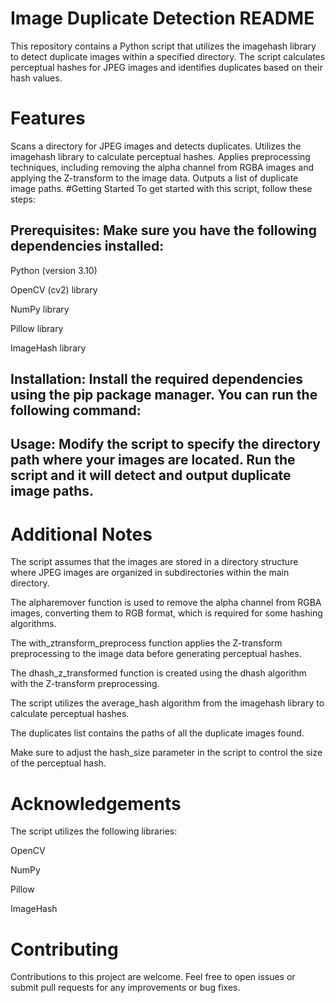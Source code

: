 # Image Duplicate Detection README
This repository contains a Python script that utilizes the imagehash library to detect duplicate images within a specified directory. The script calculates perceptual hashes for JPEG images and identifies duplicates based on their hash values.

# Features
Scans a directory for JPEG images and detects duplicates.
Utilizes the imagehash library to calculate perceptual hashes.
Applies preprocessing techniques, including removing the alpha channel from RGBA images and applying the Z-transform to the image data.
Outputs a list of duplicate image paths.
#Getting Started
To get started with this script, follow these steps:

## Prerequisites: Make sure you have the following dependencies installed:

Python (version 3.10)

OpenCV (cv2) library

NumPy library

Pillow library

ImageHash library

## Installation: Install the required dependencies using the pip package manager. You can run the following command:

## Usage: Modify the script to specify the directory path where your images are located. Run the script and it will detect and output duplicate image paths.

# Additional Notes
The script assumes that the images are stored in a directory structure where JPEG images are organized in subdirectories within the main directory.

The alpharemover function is used to remove the alpha channel from RGBA images, converting them to RGB format, which is required for some hashing algorithms.

The with_ztransform_preprocess function applies the Z-transform preprocessing to the image data before generating perceptual hashes.

The dhash_z_transformed function is created using the dhash algorithm with the Z-transform preprocessing.

The script utilizes the average_hash algorithm from the imagehash library to calculate perceptual hashes.

The duplicates list contains the paths of all the duplicate images found.

Make sure to adjust the hash_size parameter in the script to control the size of the perceptual hash.

# Acknowledgements
The script utilizes the following libraries:

OpenCV

NumPy

Pillow

ImageHash

# Contributing
Contributions to this project are welcome. Feel free to open issues or submit pull requests for any improvements or bug fixes.
